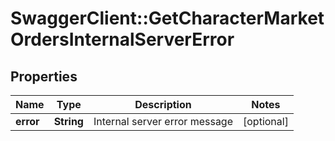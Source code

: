 # SwaggerClient::GetCharacterMarketOrdersInternalServerError

## Properties
Name | Type | Description | Notes
------------ | ------------- | ------------- | -------------
**error** | **String** | Internal server error message | [optional] 


